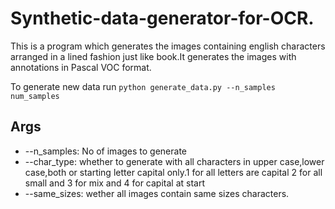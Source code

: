 # Synthetic-data-generator-for-OCR.
This is a program which generates the images containing english characters arranged
in a lined fashion just like book.It generates the images with annotations in Pascal VOC format.

To generate new data run `python generate_data.py --n_samples num_samples`

## Args

* --n_samples: No of images to generate
* --char_type: whether to generate with all characters in upper case,lower case,both or starting letter capital only.1 for all letters are capital 2 for all small and 3 for mix and 4 for capital at start
* --same_sizes: wether all images contain same sizes characters.
